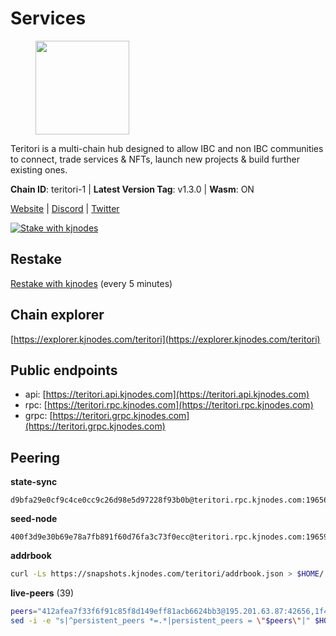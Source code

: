 # Services

<figure><img src="https://raw.githubusercontent.com/kj89/testnet_manuals/main/pingpub/logos/teritori.png" width="150" alt=""><figcaption></figcaption></figure>

Teritori is a multi-chain hub designed to allow IBC and non IBC communities  to connect, trade services & NFTs, launch new projects & build further existing ones.

**Chain ID**: teritori-1 | **Latest Version Tag**: v1.3.0 | **Wasm**: ON

[Website](https://teritori.com) | [Discord](https://discord.gg/teritori) | [Twitter](https://twitter.com/TeritoriNetwork)

[![Stake with kjnodes](https://i.ibb.co/cr44Q8j/button-stake-with-kjnodes.png)](https://restake.app/teritori/torivaloper184ln03hkpt75uhrrr26f66kvcqvf4yn4nc2xjm)

## Restake

[Restake with kjnodes](https://restake.app/teritori/torivaloper184ln03hkpt75uhrrr26f66kvcqvf4yn4nc2xjm) (every 5 minutes)
## Chain explorer
[https://explorer.kjnodes.com/teritori](https://explorer.kjnodes.com/teritori)

## Public endpoints

* api: [https://teritori.api.kjnodes.com](https://teritori.api.kjnodes.com)
* rpc: [https://teritori.rpc.kjnodes.com](https://teritori.rpc.kjnodes.com)
* grpc: [https://teritori.grpc.kjnodes.com](https://teritori.grpc.kjnodes.com)

## Peering

**state-sync**

```text
d9bfa29e0cf9c4ce0cc9c26d98e5d97228f93b0b@teritori.rpc.kjnodes.com:19656
```

**seed-node**

```text
400f3d9e30b69e78a7fb891f60d76fa3c73f0ecc@teritori.rpc.kjnodes.com:19659
```

**addrbook**
```bash
curl -Ls https://snapshots.kjnodes.com/teritori/addrbook.json > $HOME/.teritorid/config/addrbook.json
```

**live-peers** (39)
```bash
peers="412afea7f33f6f91c85f8d149eff81acb6624bb3@195.201.63.87:42656,1f4e77295379ce0c928502d2b075157a8c8a9e64@51.83.96.150:26642,4b04b3d164dc6dd5bb555a7a106a8d314f30516f@65.21.136.170:53656,406fc7fe86ba396cb7fc8616c546f21a1d3c51cd@89.58.57.158:26656,12101148702a99298a971b310286e64bc7bb6135@65.109.23.182:38026,8ac41af54dfd91c41de71cde222a55670f2f405d@141.95.65.73:15956,920f32f409bbb18b641cdc9513545e2e016c2c62@142.132.203.60:26656,0b27217386756577e1eadf00c4169dc8f041e522@51.210.7.219:26656,ce3baba928ae06cd3ff0af20aec888a82ddffef7@54.37.129.171:26656,5057950d34b67a67325f02949703388c4a35c1dd@154.53.59.87:19656,5a98d637a16b16bf425a4a785c9d11a7d1e5b8a0@65.21.131.215:26736,48980875839186e08e12ebf0d9a2803b45206833@65.109.92.241:38026,6046cec27c36f0a7596cb9fa9f2c5decbd4e87cb@151.115.53.172:26656,856c165de82fbd0489df9ec6ffaa0958c620e073@198.244.179.127:26656,78815c81331c114cd508dae3a012f0d3e5e2b966@185.119.118.117:3000,46b7ae20e3cc4264076a91c3601f3894a021a80d@65.108.6.45:36656,2b4f46e601fb4ede2a0c98976337e3afdaa50dac@65.108.238.102:15956,b336b83d9bab0b8cf96a3833efcbc196fab63fdd@212.95.51.215:36656,82ebb17ddac20928fb8107201dad9f5aea7f9132@198.244.200.3:26656,e726816f42831689eab9378d5d577f1d06d25716@176.9.188.21:26656,c12c1ed98ab1f24266980c1f05ed0ca8812ca7aa@95.217.192.230:16656,e1b058e5cfa2b836ddaa496b10911da62dcf182e@138.201.8.248:26656,ec4126b26336cd61b335345df4ff2a3fbb79338a@65.109.92.240:20026,526d8c7c44f59be9a39d7463c576b68c0db23174@65.108.234.23:15956,35de81a10ed992e427e6eb1d0d9ec3622d0f37fe@193.70.47.90:15956,0e189bbc6db606a14950a0e59641b798a255c3c8@65.109.37.154:3000,3178ac8fffd269325500c95679d58d5e8ec61746@198.244.213.94:22956,d9bfa29e0cf9c4ce0cc9c26d98e5d97228f93b0b@65.109.88.38:19656,7ec495dc07533182ed7673f8aa68c03e05ffff44@51.79.27.21:28656,b3e9ad54d743ba8a465172f50b19cb52e77686c2@38.242.148.96:36656,40caa979c29a9930ea2b8a6249037924d308ae84@162.55.234.70:54256,e8cafb5a121c9fe322e554f5a7f489b2d25abd4c@51.159.153.113:26656,14fa46dbadd79647ebf3e5bc82326d2debc5fd52@51.159.176.185:26656,3594b73f909a9c4b87cfe6a361ef8b2b51124dd5@65.109.69.59:15956,d956d6180e96c62315a777b1a3ed8f1ebf873e80@38.242.232.202:29656,ad347ea1ec920d12ccda2341348bcc89687739ef@88.99.164.158:38026,20e1000e88125698264454a884812746c2eb4807@65.108.227.217:15956,ade4d8bc8cbe014af6ebdf3cb7b1e9ad36f412c0@135.181.5.219:15956,f97a75fb69d3a5fe893dca7c8d238ccc0bd66a8f@94.23.23.189:6969"
sed -i -e "s|^persistent_peers *=.*|persistent_peers = \"$peers\"|" $HOME/.teritorid/config/config.toml
```
